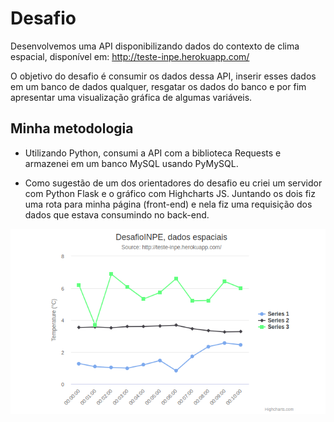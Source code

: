 # Desafio

Desenvolvemos uma API disponibilizando dados do contexto de clima espacial, disponível em: http://teste-inpe.herokuapp.com/

O objetivo do desafio é consumir os dados dessa API, inserir esses dados em um banco de dados qualquer, resgatar os dados do banco e por fim apresentar uma visualização gráfica de algumas variáveis.


## Minha metodologia

- Utilizando Python, consumi a API com a biblioteca Requests e armazenei em um banco MySQL usando PyMySQL.

- Como sugestão de um dos orientadores do desafio eu criei um servidor com Python Flask e o gráfico com Highcharts JS. Juntando os dois fiz uma rota para minha página (front-end) e nela fiz uma requisição
dos dados que estava consumindo no back-end.

![](https://github.com/WilliamBarretoH/DesafioINPE/blob/master/grafico.png)
